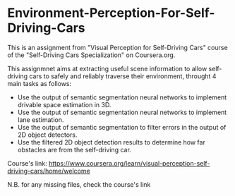 # Environment-Perception-For-Self-Driving-Cars
This is an assignment from "Visual Perception for Self-Driving Cars" course of the "Self-Driving Cars Specialization" on Coursera.org.

This assignmnet aims at extracting useful scene information to allow self-driving cars to safely and reliably traverse their environment, throught 4 main tasks as follows:
- Use the output of semantic segmentation neural networks to implement drivable space estimation in 3D.
- Use the output of semantic segmentation neural networks to implement lane estimation.
- Use the output of semantic segmentation to filter errors in the output of 2D object detectors. 
- Use the filtered 2D object detection results to determine how far obstacles are from the self-driving car.

Course's link: https://www.coursera.org/learn/visual-perception-self-driving-cars/home/welcome

N.B. for any missing files, check the course's link
